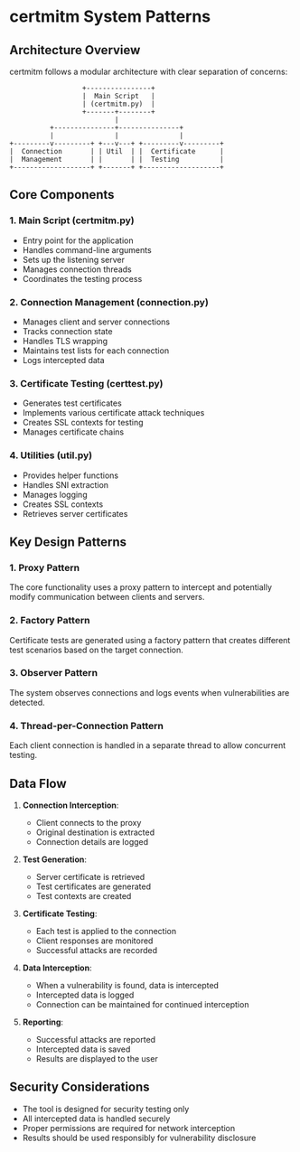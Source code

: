 # certmitm System Patterns

## Architecture Overview

certmitm follows a modular architecture with clear separation of concerns:

```
                  +----------------+
                  |  Main Script   |
                  | (certmitm.py)  |
                  +-------+--------+
                          |
          +---------------+---------------+
          |               |               |
+---------v---------+ +---v---+ +---------v---------+
|  Connection       | | Util  | |  Certificate      |
|  Management       | |       | |  Testing          |
+-------------------+ +-------+ +-------------------+
```

## Core Components

### 1. Main Script (certmitm.py)
- Entry point for the application
- Handles command-line arguments
- Sets up the listening server
- Manages connection threads
- Coordinates the testing process

### 2. Connection Management (connection.py)
- Manages client and server connections
- Tracks connection state
- Handles TLS wrapping
- Maintains test lists for each connection
- Logs intercepted data

### 3. Certificate Testing (certtest.py)
- Generates test certificates
- Implements various certificate attack techniques
- Creates SSL contexts for testing
- Manages certificate chains

### 4. Utilities (util.py)
- Provides helper functions
- Handles SNI extraction
- Manages logging
- Creates SSL contexts
- Retrieves server certificates

## Key Design Patterns

### 1. Proxy Pattern
The core functionality uses a proxy pattern to intercept and potentially modify communication between clients and servers.

### 2. Factory Pattern
Certificate tests are generated using a factory pattern that creates different test scenarios based on the target connection.

### 3. Observer Pattern
The system observes connections and logs events when vulnerabilities are detected.

### 4. Thread-per-Connection Pattern
Each client connection is handled in a separate thread to allow concurrent testing.

## Data Flow

1. **Connection Interception**:
   - Client connects to the proxy
   - Original destination is extracted
   - Connection details are logged

2. **Test Generation**:
   - Server certificate is retrieved
   - Test certificates are generated
   - Test contexts are created

3. **Certificate Testing**:
   - Each test is applied to the connection
   - Client responses are monitored
   - Successful attacks are recorded

4. **Data Interception**:
   - When a vulnerability is found, data is intercepted
   - Intercepted data is logged
   - Connection can be maintained for continued interception

5. **Reporting**:
   - Successful attacks are reported
   - Intercepted data is saved
   - Results are displayed to the user

## Security Considerations

- The tool is designed for security testing only
- All intercepted data is handled securely
- Proper permissions are required for network interception
- Results should be used responsibly for vulnerability disclosure